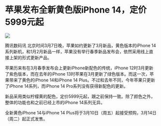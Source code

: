 # 苹果发布全新黄色版iPhone 14，定价5999元起

![](https://inews.gtimg.com/om_bt/ORotuNGq4WcAO2vRZzT05apZgAUirSO-E8NFJwdGMPNx8AA/1000)

腾讯数码讯 北京时间3月7日晚，苹果如约更新了3月新品，黄色版本的iPhone
14系列新机，和1月2月新品一样，苹果没有举行春季新品发布会，依然采用线上直接上架的形式更新产品。

苹果历来有在3月春季发布会上更新iPhone新配色的传统，iPhone 12时3月更新了紫色版本，而在去年的iPhone
13时苹果在3月更新了绿色版本。而这一次，苹果带来了黄色的iPhone 14和iPhone 14 Plus。不过和去年不同，今年苹果只更新了iPhone
14系列，而iPhone 14 Pro系列没有获得新配色的更新。

新品采用类似柠檬黄的配色，定价5999元起，跟之前保持一致。除了颜色之外，整体的功能也和之前已经上市的iPhone 14系列无异。

全新黄色iPhone 14与iPhone 14 Plus将于3月10日（周五）起接受预购，3月14日（周二）起正式发售。

